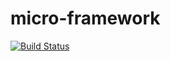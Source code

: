 # micro-framework

[![Build Status](https://travis-ci.org/malgorzatawicha/micro-framework.svg?branch=master)](https://travis-ci.org/malgorzatawicha/micro-framework)